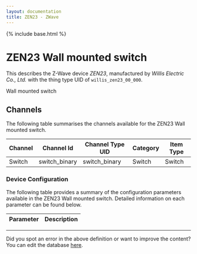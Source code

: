 ```yaml
---
layout: documentation
title: ZEN23 - ZWave
---
```


{% include base.html %}

# ZEN23 Wall mounted switch

This describes the Z-Wave device *ZEN23*, manufactured by *Willis Electric Co., Ltd.* with the thing type UID of ```willis_zen23_00_000```. 

Wall mounted switch


## Channels
The following table summarises the channels available for the ZEN23 Wall mounted switch.

| Channel | Channel Id | Channel Type UID | Category | Item Type |
|---------|------------|------------------|----------|-----------|
| Switch | switch_binary | switch_binary | Switch | Switch |


### Device Configuration
The following table provides a summary of the configuration parameters available in the ZEN23 Wall mounted switch.
Detailed information on each parameter can be found below.

| Parameter   | Description |
|-------------|-------------|


---

Did you spot an error in the above definition or want to improve the content?
You can edit the database [here](http://www.cd-jackson.com/index.php/zwave/zwave-device-database/zwave-device-list/devicesummary/539).
